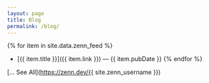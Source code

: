 ```yaml
---
layout: page
title: Blog
permalink: /blog/
---
```


{% for item in site.data.zenn_feed %}
  * [{{ item.title }}]({{ item.link }}) — {{ item.pubDate }}
{% endfor %}

[... See All](https://zenn.dev/{{ site.zenn_username }})

